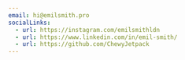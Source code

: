 ```yaml
---
email: hi@emilsmith.pro
socialLinks:
  - url: https://instagram.com/emilsmithldn
  - url: https://www.linkedin.com/in/emil-smith/
  - url: https://github.com/ChewyJetpack
---
```

